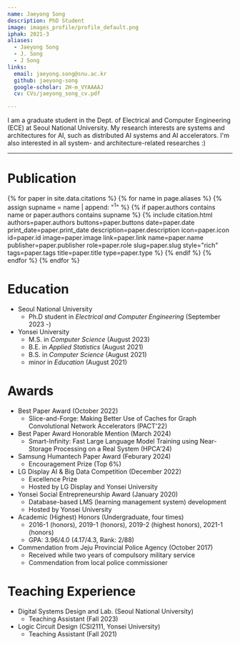 ```yaml
---
name: Jaeyong Song
description: PhD Student
image: images_profile/profile_default.png
iphak: 2021-3
aliases:
  - Jaeyong Song
  - J. Song
  - J Song
links:
  email: jaeyong.song@snu.ac.kr
  github: jaeyong-song
  google-scholar: 2H-m_VYAAAAJ
  cv: CVs/jaeyong_song_cv.pdf

---
```


I am a graduate student in the Dept. of Electrical and Computer Engineering (ECE) at Seoul National University.
My research interests are systems and architectures for AI, such as distributed AI systems and AI accelerators.
I'm also interested in all system- and architecture-related researches :)

---

# Publication

{% for paper in site.data.citations %}
  {% for name in page.aliases %}
  {% assign supname = name | append: "<sup>1</sup>" %}
    {% if paper.authors contains name or paper.authors contains supname %}
      {% 
        include citation.html
        authors=paper.authors
        buttons=paper.buttons
        date=paper.date
        print_date=paper.print_date
        description=paper.description
        icon=paper.icon
        id=paper.id
        image=paper.image
        link=paper.link
        name=paper.name
        publisher=paper.publisher
        role=paper.role
        slug=paper.slug
        style="rich"
        tags=paper.tags
        title=paper.title
        type=paper.type
      %}
    {% endif %}
  {% endfor %}
{% endfor %}


# Education
* Seoul National University
  * Ph.D student in *Electrical and Computer Engineering* (September 2023 -)
* Yonsei University
  * M.S. in *Computer Science* (August 2023)
  * B.E. in *Applied Statistics* (August 2021)
  * B.S. in *Computer Science* (August 2021)
  * minor in *Education* (August 2021)

# Awards
* Best Paper Award (October 2022)
  * Slice-and-Forge: Making Better Use of Caches for Graph Convolutional Network Accelerators (PACT'22)
* Best Paper Award Honorable Mention (March 2024)
  * Smart-Infinity: Fast Large Language Model Training using Near-Storage Processing on a Real System (HPCA'24)
* Samsung Humantech Paper Award (Feburary 2024)
  * Encouragement Prize (Top 6%)
* LG Display AI & Big Data Competition (December 2022)
  * Excellence Prize
  * Hosted by LG Display and Yonsei University
* Yonsei Social Entrepreneurship Award (January 2020)
  * Database-based LMS (learning management system) development
  * Hosted by Yonsei University
* Academic (Highest) Honors (Undergraduate, four times)
  * 2016-1 (honors), 2019-1 (honors), 2019-2 (highest honors), 2021-1 (honors)
  * GPA: 3.96/4.0 (4.17/4.3, Rank: 2/88)
* Commendation from Jeju Provincial Police Agency (October 2017)
  * Received while two years of compulsory military service
  * Commendation from local police commissioner

# Teaching Experience
* Digital Systems Design and Lab. (Seoul National University)
  * Teaching Assistant (Fall 2023)
* Logic Circuit Design (CSI2111, Yonsei University)
  * Teaching Assistant (Fall 2021)